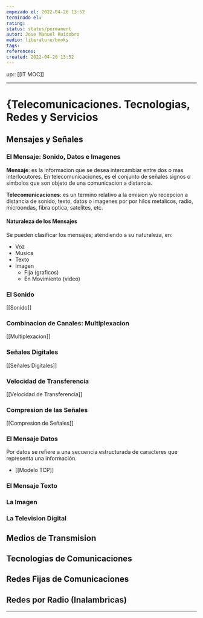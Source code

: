 ```yaml
---
empezado el: 2022-04-26 13:52
terminado el:
rating:
status: status/permanent
autor: Jose Manuel Huidobro
medio: literature/books 
tags:
references:
created: 2022-04-26 13:52
---
```

up:: [[IT MOC]]
___
# {Telecomunicaciones. Tecnologias, Redes y Servicios
## Mensajes y Señales
### El Mensaje: Sonido, Datos e Imagenes
**Mensaje**: es la informacion que se desea intercambiar entre dos o mas interlocutores. En telecomunicaciones, es el conjunto de señales signos o simbolos que son objeto de una comunicacion a distancia.

**Telecomunicaciones**: es un termino relativo a la emision y/o recepcion a distancia de sonido, texto, datos o imagenes por por hilos metalicos, radio, microondas, fibra optica, satelites, etc.

#### Naturaleza de los Mensajes
Se pueden clasificar los mensajes; atendiendo a su naturaleza, en:
- Voz
- Musica
- Texto
- Imagen
	- Fija (graficos)
	- En Movimiento (video)

### El Sonido 
[[Sonido]]

### Combinacion de Canales: Multiplexacion
[[Multiplexacion]]

### Señales Digitales
[[Señales Digitales]]

### Velocidad de Transferencia
[[Velocidad de Transferencia]]

### Compresion de las Señales
[[Compresion de Señales]]

### El Mensaje Datos
Por datos se refiere a una secuencia estructurada de caracteres que representa una información.

- [[Modelo TCP]]

### El Mensaje Texto
### La Imagen
### La Television Digital
## Medios de Transmision
## Tecnologias de Comunicaciones
## Redes Fijas de Comunicaciones
## Redes por Radio (Inalambricas)
___

